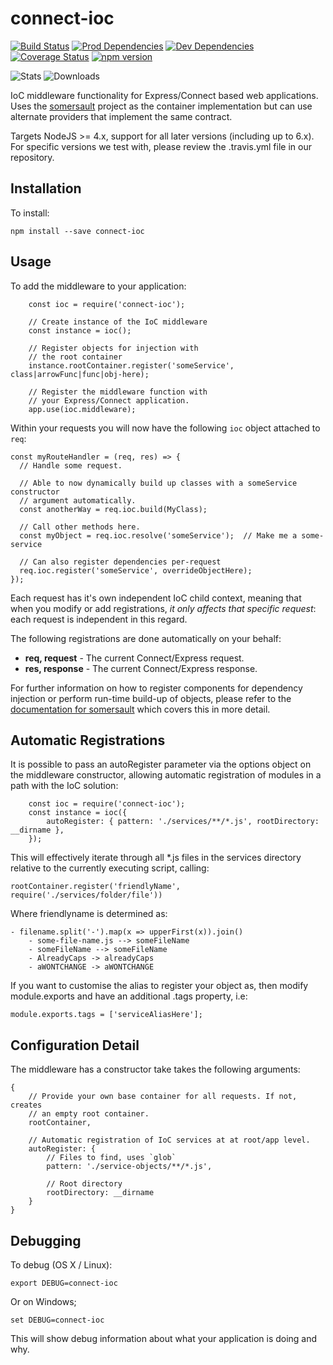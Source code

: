 # connect-ioc

[![Build Status](https://travis-ci.org/steve-gray/connect-ioc.svg?branch=master)](https://travis-ci.org/steve-gray/connect-ioc)
[![Prod Dependencies](https://david-dm.org/steve-gray/connect-ioc/status.svg)](https://david-dm.org/steve-gray/connect-ioc)
[![Dev Dependencies](https://david-dm.org/steve-gray/connect-ioc/dev-status.svg)](https://david-dm.org/steve-gray/connect-ioc#info=devDependencies)
[![Coverage Status](https://coveralls.io/repos/github/steve-gray/connect-ioc/badge.svg?branch=master)](https://coveralls.io/github/steve-gray/connect-ioc?branch=master)
[![npm version](https://badge.fury.io/js/connect-ioc.svg)](https://badge.fury.io/js/connect-ioc)

![Stats]( https://nodei.co/npm/connect-ioc.png?downloads=true&downloadRank=true&stars=true)
![Downloads](https://nodei.co/npm-dl/connect-ioc.png?height=2)

IoC middleware functionality for Express/Connect based web applications. Uses the [somersault](https://www.npmjs.com/package/somersault)
project as the container implementation but can use alternate providers that implement the same
contract. 

Targets NodeJS >= 4.x, support for all later versions (including up to 6.x). For
specific versions we test with, please review the .travis.yml file in our repository.

## Installation
To install:

    npm install --save connect-ioc

## Usage 
To add the middleware to your application:

        const ioc = require('connect-ioc');

        // Create instance of the IoC middleware
        const instance = ioc();

        // Register objects for injection with
        // the root container
        instance.rootContainer.register('someService', class|arrowFunc|func|obj-here);

        // Register the middleware function with
        // your Express/Connect application.
        app.use(ioc.middleware);

Within your requests you will now have the following `ioc` object attached to `req`:

    const myRouteHandler = (req, res) => {
      // Handle some request.

      // Able to now dynamically build up classes with a someService constructor
      // argument automatically.
      const anotherWay = req.ioc.build(MyClass);

      // Call other methods here.
      const myObject = req.ioc.resolve('someService');  // Make me a some-service

      // Can also register dependencies per-request
      req.ioc.register('someService', overrideObjectHere);
    });

Each request has it's own independent IoC child context, meaning that when you modify or
add registrations, _it only affects that specific request_: each request is independent
in this regard.

The following registrations are done automatically on your behalf:

  - __req, request__ - The current Connect/Express request.
  - __res, response__ - The current Connect/Express response.

For further information on how to register components for dependency injection or perform 
run-time build-up of objects, please refer to the [documentation for somersault](https://www.npmjs.com/package/somersault)
which covers this in more detail.

## Automatic Registrations
It is possible to pass an autoRegister parameter via the options object on the middleware
constructor, allowing automatic registration of modules in a path with the IoC solution:

        const ioc = require('connect-ioc');
        const instance = ioc({
            autoRegister: { pattern: './services/**/*.js', rootDirectory: __dirname },
        });

This will effectively iterate through all *.js files in the services directory relative
to the currently executing script, calling:

    rootContainer.register('friendlyName', require('./services/folder/file'))

Where friendlyname is determined as:

    - filename.split('-').map(x => upperFirst(x)).join()
        - some-file-name.js --> someFileName
        - someFileName --> someFileName
        - AlreadyCaps -> alreadyCaps
        - aWONTCHANGE -> aWONTCHANGE

If you want to customise the alias to register your object as, then modify
module.exports and have an additional .tags property, i.e:

    module.exports.tags = ['serviceAliasHere'];

## Configuration Detail
The middleware has a constructor take takes the following arguments:

    {
        // Provide your own base container for all requests. If not, creates
        // an empty root container.
        rootContainer,

        // Automatic registration of IoC services at at root/app level.
        autoRegister: {
            // Files to find, uses `glob`
            pattern: './service-objects/**/*.js',
            
            // Root directory
            rootDirectory: __dirname
        }
    }

## Debugging
To debug (OS X / Linux):

    export DEBUG=connect-ioc

Or on Windows;

    set DEBUG=connect-ioc

This will show debug information about what your application is doing and why.
